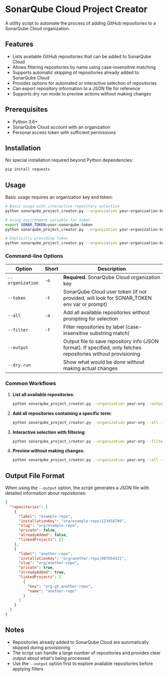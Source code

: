 # SonarQube Cloud Project Creator

A utility script to automate the process of adding GitHub repositories to a SonarQube Cloud organization.

## Features

- Lists available GitHub repositories that can be added to SonarQube Cloud
- Allows filtering repositories by name using case-insensitive matching
- Supports automatic skipping of repositories already added to SonarQube Cloud
- Provides options for automated or interactive selection of repositories
- Can export repository information to a JSON file for reference
- Supports dry run mode to preview actions without making changes

## Prerequisites

- Python 3.6+
- SonarQube Cloud account with an organization
- Personal access token with sufficient permissions

## Installation

No special installation required beyond Python dependencies:

```bash
pip install requests
```

## Usage

Basic usage requires an organization key and token:

```bash
# Basic usage with interactive repository selection
python sonarqube_project_creator.py --organization your-organization-key

# Using environment variable for token
export SONAR_TOKEN=your-sonarqube-token
python sonarqube_project_creator.py --organization your-organization-key

# Explicitly providing token
python sonarqube_project_creator.py --organization your-organization-key --token your-sonarqube-token
```

### Command-line Options

| Option | Short | Description |
|--------|-------|-------------|
| `--organization` | `-o` | **Required.** SonarQube Cloud organization key |
| `--token` | `-t` | SonarQube Cloud user token (if not provided, will look for SONAR_TOKEN env var or prompt) |
| `--all` | `-a` | Add all available repositories without prompting for selection |
| `--filter` | `-f` | Filter repositories by label (case-insensitive substring match) |
| `--output` | | Output file to save repository info (JSON format). If specified, only fetches repositories without provisioning |
| `--dry-run` | | Show what would be done without making actual changes |

### Common Workflows

1. **List all available repositories**:
   ```bash
   python sonarqube_project_creator.py --organization your-org --output repos.json
   ```

2. **Add all repositories containing a specific term**:
   ```bash
   python sonarqube_project_creator.py --organization your-org --all --filter "api"
   ```

3. **Interactive selection with filtering**:
   ```bash
   python sonarqube_project_creator.py --organization your-org --filter "service"
   ```

4. **Preview without making changes**:
   ```bash
   python sonarqube_project_creator.py --organization your-org --all --dry-run
   ```

## Output File Format

When using the `--output` option, the script generates a JSON file with detailed information about repositories:

```json
{
  "repositories": [
    {
      "label": "example-repo",
      "installationKey": "org/example-repo|123456789",
      "slug": "org/example-repo",
      "private": false,
      "alreadyAdded": false,
      "linkedProjects": []
    },
    {
      "label": "another-repo",
      "installationKey": "org/another-repo|987654321",
      "slug": "org/another-repo",
      "private": true,
      "alreadyAdded": true,
      "linkedProjects": [
        {
          "key": "org-gh_another-repo",
          "name": "another-repo"
        }
      ]
    }
  ]
}
```

## Notes

- Repositories already added to SonarQube Cloud are automatically skipped during provisioning
- The script can handle a large number of repositories and provides clear output about what's being processed
- Use the `--output` option first to explore available repositories before applying filters